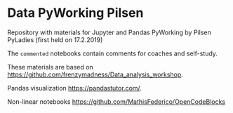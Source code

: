 # Data PyWorking Pilsen
Repository with materials for Jupyter and Pandas PyWorking by Pilsen PyLadies (first held on 17.2.2019)

The `commented` notebooks contain comments for coaches and self-study.

These materials are based on https://github.com/frenzymadness/Data_analysis_workshop.

Pandas visualization https://pandastutor.com/.

Non-linear notebooks https://github.com/MathisFederico/OpenCodeBlocks

